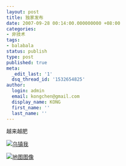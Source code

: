 ```yaml
---
layout: post
title: 独家发布
date: 2007-09-28 00:14:00.000000000 +08:00
categories:
- 非技术
tags:
- balabala
status: publish
type: post
published: true
meta:
  _edit_last: '1'
  dsq_thread_id: '1532654825'
author:
  login: admin
  email: kongchen@gmail.com
  display_name: KONG
  first_name: ''
  last_name: ''
---
```

越来越肥

[![乌镇我](assets/y1phxLDPLnZUdD1AJbWmlZxUxcKAhX5YGa0W62rq9gPQnrvCRv5jGon8OKWGNWx3p8FhG-K2eJUFKb70xi9sLSSRHtST1RPaETd?PARTNER=WRITER)][0]

[![地图图像](assets/y1phxLDPLnZUdBgYlagW7sUWBDmq4by7ylpHsJNiOF_DrLfvA219lqBSDta1CHwKbvVUI6I8LO74N5uTPJUNc22zv3iD2BoORml?PARTNER=WRITER)][1]

[0]: http://by1.storage.msn.com/y1phxLDPLnZUdAtknbfUyp6wgoUc8I1G5x2SLvzzZFMWyxTkkxa9THDroAiL8NNrBzZEoOX5KE9PNPs61B4LbTKIm5_DEFY4HTG?PARTNER=WRITER
[1]: http://maps.live.com/default.aspx?v=2&cp=30.8197~120.4816&lvl=9&style=r&sp=aN.30.8197_120.4816_%25u4e4c%25u9547_~aN.32.1105_118.7567_%25u5357%25u4eac_&mkt=en-US&FORM=LLWR "单击可在 Live.com 上查看此地图"